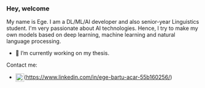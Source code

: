 ### Hey, welcome


My name is Ege. I am a DL/ML/AI developer and also senior-year Linguistics student.
I'm very passionate about AI technologies. Hence, I try to make my own models based on deep learning, machine learning and natural language processing.


- 🔭 I’m currently working on my thesis. 

Contact me:
* <img src="https://unpkg.com/simple-icons@7.15.0/icons/linkedin.svg" alt='linkedin' height='22' align="center" LinkedIn>(https://www.linkedin.com/in/ege-bartu-acar-55b160256/)  
